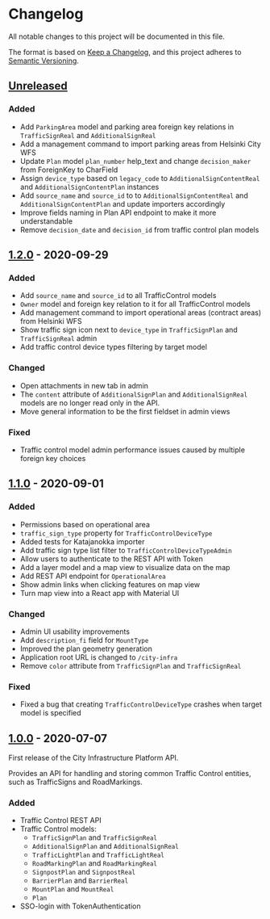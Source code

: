 # Changelog

All notable changes to this project will be documented in this file.

The format is based on [Keep a Changelog](https://keepachangelog.com/en/1.0.0/),
and this project adheres to [Semantic Versioning](https://semver.org/spec/v2.0.0.html).

## [Unreleased]

### Added
- Add `ParkingArea` model and parking area foreign key relations in `TrafficSignReal` and `AdditionalSignReal`
- Add a management command to import parking areas from Helsinki City WFS
- Update `Plan` model `plan_number` help_text and change `decision_maker` from ForeignKey to CharField
- Assign `device_type` based on `legacy_code` to `AdditionalSignContentReal` and `AdditionalSignContentPlan` instances
- Add `source_name` and `source_id` to to `AdditionalSignContentReal` and `AdditionalSignContentPlan` and update importers accordingly
- Improve fields naming in Plan API endpoint to make it more understandable
- Remove `decision_date` and `decision_id` from traffic control plan models

## [1.2.0] - 2020-09-29

### Added
- Add `source_name` and `source_id` to all TrafficControl models
- `Owner` model and foreign key relation to it for all TrafficControl models
- Add management command to import operational areas (contract areas) from Helsinki WFS
- Show traffic sign icon next to `device_type` in `TrafficSignPlan` and `TrafficSignReal` admin
- Add traffic control device types filtering by target model

### Changed
- Open attachments in new tab in admin
- The `content` attribute of `AdditionalSignPlan` and `AdditionalSignReal` models are no longer
  read only in the API.
- Move general information to be the first fieldset in admin views

### Fixed
- Traffic control model admin performance issues caused by multiple foreign key choices

## [1.1.0] - 2020-09-01

### Added
- Permissions based on operational area
- `traffic_sign_type` property for `TrafficControlDeviceType`
- Added tests for Katajanokka importer
- Add traffic sign type list filter to `TrafficControlDeviceTypeAdmin`
- Allow users to authenticate to the REST API with Token
- Add a layer model and a map view to visualize data on the map
- Add REST API endpoint for `OperationalArea`
- Show admin links when clicking features on map view
- Turn map view into a React app with Material UI

### Changed
- Admin UI usability improvements
- Add `description_fi` field for `MountType`
- Improved the plan geometry generation
- Application root URL is changed to `/city-infra`
- Remove `color` attribute from `TrafficSignPlan` and `TrafficSignReal`

### Fixed
- Fixed a bug that creating `TrafficControlDeviceType` crashes when target model is specified

## [1.0.0] - 2020-07-07

First release of the City Infrastructure Platform API.

Provides an API for handling and storing common Traffic Control entities, such as TrafficSigns and RoadMarkings.

### Added
- Traffic Control REST API
- Traffic Control models:
  - `TrafficSignPlan` and `TrafficSignReal`
  - `AdditionalSignPlan` and `AdditionalSignReal`
  - `TrafficLightPlan` and `TrafficLightReal`
  - `RoadMarkingPlan` and `RoadMarkingReal`
  - `SignpostPlan` and `SignpostReal`
  - `BarrierPlan` and `BarrierReal`
  - `MountPlan` and `MountReal`
  - `Plan`
- SSO-login with TokenAuthentication

[unreleased]: https://github.com/City-of-Helsinki/city-infrastructure-platform/compare/v1.2.0...HEAD
[1.2.0]: https://github.com/City-of-Helsinki/city-infrastructure-platform/compare/v1.1.0...v1.2.0
[1.1.0]: https://github.com/City-of-Helsinki/city-infrastructure-platform/compare/v1.0.0...v1.1.0
[1.0.0]: https://github.com/City-of-Helsinki/city-infrastructure-platform/compare/v0.0.1...v1.0.0
